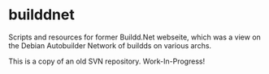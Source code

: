 # builddnet
Scripts and resources for former Buildd.Net webseite, which was a view on the Debian Autobuilder Network of buildds on various archs. 

This is a copy of an old SVN repository. Work-In-Progress!


